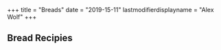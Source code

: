 +++
title = "Breads"
date = "2019-15-11"
lastmodifierdisplayname = "Alex Wolf"
+++

## Bread Recipies

